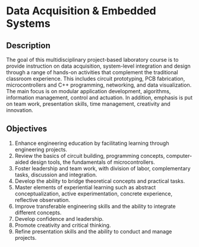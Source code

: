 Data Acquisition &amp; Embedded Systems
=======================================

## Description

The goal of this multidisciplinary project-based laboratory course is to provide instruction on data acquisition, system-level integration and design through a range of hands-on activities that complement the traditional classroom experience.
This includes circuit prototyping, PCB fabrication, microcontrollers and C++ programming, networking, and data visualization.
The main focus is on modular application development, algorithms, information management, control and actuation.
In addition, emphasis is put on team work, presentation skills, time management, creativity and innovation.


## Objectives

1. Enhance engineering education by facilitating learning through engineering projects.
2. Review the basics of circuit building, programming concepts, computer-aided design tools, the fundamentals of microcontrollers.
3. Foster leadership and team work, with division of labor, complementary tasks, discussion and integration.
4. Develop the ability to bridge theoretical concepts and practical tasks.
5. Master elements of experiential learning such as abstract conceptualization, active experimentation, concrete experience, reflective observation.
6. Improve transferable engineering skills and the ability to integrate different concepts.
7. Develop confidence and leadership.
8. Promote creativity and critical thinking.
9. Refine presentation skills and the ability to conduct and manage projects.
